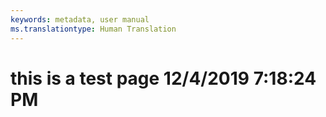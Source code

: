 ```yaml
---
keywords: metadata, user manual
ms.translationtype: Human Translation
---
```

# this is a test page 12/4/2019 7:18:24 PM